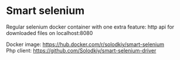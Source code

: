 Smart selenium
==============

Regular selenium docker container with one extra feature: http api for downloaded files on localhost:8080

Docker image: https://hub.docker.com/r/solodkiy/smart-selenium  
Php client: https://github.com/Solodkiy/smart-selenium-driver
